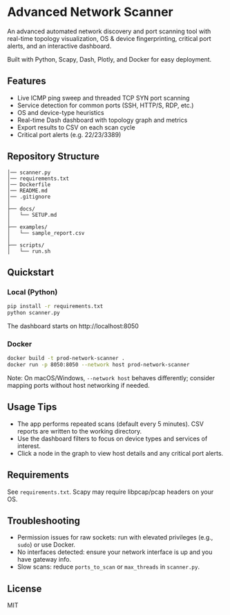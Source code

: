 # Advanced Network Scanner

An advanced automated network discovery and port scanning tool with real-time topology visualization, OS & device fingerprinting, critical port alerts, and an interactive dashboard.

Built with Python, Scapy, Dash, Plotly, and Docker for easy deployment.

## Features
- Live ICMP ping sweep and threaded TCP SYN port scanning
- Service detection for common ports (SSH, HTTP/S, RDP, etc.)
- OS and device-type heuristics
- Real-time Dash dashboard with topology graph and metrics
- Export results to CSV on each scan cycle
- Critical port alerts (e.g. 22/23/3389)

## Repository Structure
```
│── scanner.py
│── requirements.txt
│── Dockerfile
│── README.md
│── .gitignore
│
├── docs/
│   └── SETUP.md
│
├── examples/
│   └── sample_report.csv
│
├── scripts/
│   └── run.sh
```

## Quickstart

### Local (Python)
```bash
pip install -r requirements.txt
python scanner.py
```

The dashboard starts on http://localhost:8050

### Docker
```bash
docker build -t prod-network-scanner .
docker run -p 8050:8050 --network host prod-network-scanner
```

Note: On macOS/Windows, `--network host` behaves differently; consider mapping ports without host networking if needed.

## Usage Tips
- The app performs repeated scans (default every 5 minutes). CSV reports are written to the working directory.
- Use the dashboard filters to focus on device types and services of interest.
- Click a node in the graph to view host details and any critical port alerts.

## Requirements
See `requirements.txt`. Scapy may require libpcap/pcap headers on your OS.

## Troubleshooting
- Permission issues for raw sockets: run with elevated privileges (e.g., `sudo`) or use Docker.
- No interfaces detected: ensure your network interface is up and you have gateway info.
- Slow scans: reduce `ports_to_scan` or `max_threads` in `scanner.py`.

## License
MIT
